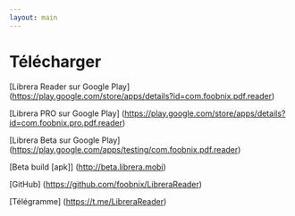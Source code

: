 ```yaml
---
layout: main
---
```

# Télécharger

[Librera Reader sur Google Play] (https://play.google.com/store/apps/details?id=com.foobnix.pdf.reader)

[Librera PRO sur Google Play] (https://play.google.com/store/apps/details?id=com.foobnix.pro.pdf.reader)

[Librera Beta sur Google Play] (https://play.google.com/apps/testing/com.foobnix.pdf.reader)


[Beta build [apk]] (http://beta.librera.mobi)

[GitHub] (https://github.com/foobnix/LibreraReader)

[Télégramme] (https://t.me/LibreraReader)

